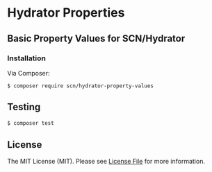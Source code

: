 # Hydrator Properties

## Basic Property Values for SCN/Hydrator

### Installation

Via Composer:
```
$ composer require scn/hydrator-property-values
```

## Testing

``` bash
$ composer test
```

## License

The MIT License (MIT). Please see [License File](LICENSE.md) for more information.
